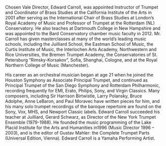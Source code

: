 Chosen Vale Director, Edward Carroll, was appointed Instructor of Trumpet and Coordinator of Brass Studies at the California Institute of the Arts in 2001 after serving as the International Chair of Brass Studies at London’s Royal Academy of Music and Professor of Trumpet at the Rotterdam (NL) Conservatory. He also teaches at Dartmouth College in New Hampshire and was appointed to the Bard Conservatory chamber music faculty in 2012. Mr. Carroll has given masterclasses at many of the world’s leading music schools, including the Juilliard School, the Eastman School of Music, the Curtis Institute of Music, the Interlochen Arts Academy, Northwestern and Rice Universities, the Bremen Trumpet Academy, the Conservatories of St. Petersburg “Rimsky-Korsakov”, Sofia, Shanghai, Cologne, and at the Royal Northern College of Music (Manchester). 

His career as an orchestral musician began at age 21 when he joined the Houston Symphony as Associate Principal Trumpet, and continued as Principal Trumpet of the San Diego Symphony and Rotterdam Philharmonic, recording frequently for EMI, Erato, Philips, Sony, and Virgin Classics. Many composers, including Sir Harrison Birtwistle, Larry Polansky, Bruce Adolphe, Anne LeBaron, and Paul Moravec have written pieces for him, and his many solo trumpet recordings of the baroque repertoire are found on the Sony, Vox, MHS, and Newport Classic labels. Edward Carroll succeeded his teacher at Juilliard, Gerard Schwarz, as Director of the New York Trumpet Ensemble (1979-1988). He founded the music programming of the Lake Placid Institute for the Arts and Humanities in1996 (Music Director 1996 – 2003), and is the editor of Gustav Mahler: the Complete Trumpet Parts (Universal Edition, Vienna). Edward Carroll is a Yamaha Performing Artist.
